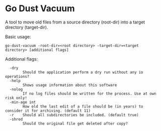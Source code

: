 # Go Dust Vacuum

A tool to move old files from a source directory (root-dir) into a target directory (target-dir).

Basic usage:
```
go-dust-vacuum -root-dir=<root directory> -target-dir=<target directory> [additional flags]
```

Additional flags:
```
  -dry
        Should the application perform a dry run without any io operations?
  -help
        Shows usage information about this software
  -nolog
        If no log files should be written for the process. Use at own risk only!
  -min-age int
        How old the last edit of a file should be (in years) to consider it for archiving. (default 11)
  -r    Should all subdirectories be included. (default true)
  -shred
        Should the original file get deleted after copy?
```
